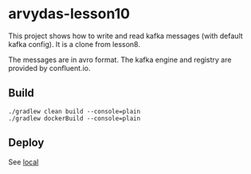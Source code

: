 # arvydas-lesson10

This project shows how to write and read kafka messages (with default kafka config). It is a clone from lesson8.

The messages are in avro format. The kafka engine and registry are provided by confluent.io.  

## Build

```
./gradlew clean build --console=plain
./gradlew dockerBuild --console=plain
```

## Deploy

See [local](local/README.md)
